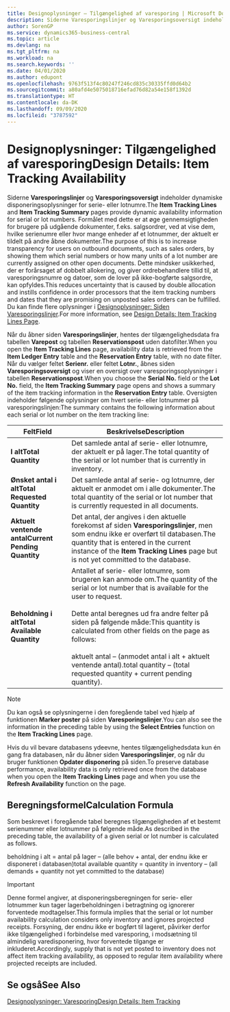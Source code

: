 ```yaml
---
title: Designoplysninger – Tilgængelighed af varesporing | Microsoft Docs
description: Siderne Varesporingslinjer og Varesporingsoversigt indeholder dynamiske disponeringsoplysninger for serie- eller lotnumre. Formålet med dette er at øge gennemsigtigheden for brugere på udgående dokumenter, f.eks. salgsordrer, ved at vise dem, hvilke serienumre eller hvor mange enheder af et lotnummer, der aktuelt er tildelt på andre åbne dokumenter.
author: SorenGP
ms.service: dynamics365-business-central
ms.topic: article
ms.devlang: na
ms.tgt_pltfrm: na
ms.workload: na
ms.search.keywords: ''
ms.date: 04/01/2020
ms.author: edupont
ms.openlocfilehash: 9763f513f4c80247f246cd835c30335ffd0d64b2
ms.sourcegitcommit: a80afd4e5075018716efad76d82a54e158f1392d
ms.translationtype: HT
ms.contentlocale: da-DK
ms.lasthandoff: 09/09/2020
ms.locfileid: "3787592"
---
```

# <a name="design-details-item-tracking-availability"></a><span data-ttu-id="3e792-104">Designoplysninger: Tilgængelighed af varesporing</span><span class="sxs-lookup"><span data-stu-id="3e792-104">Design Details: Item Tracking Availability</span></span>
<span data-ttu-id="3e792-105">Siderne **Varesporingslinjer** og **Varesporingsoversigt** indeholder dynamiske disponeringsoplysninger for serie- eller lotnumre.</span><span class="sxs-lookup"><span data-stu-id="3e792-105">The **Item Tracking Lines** and **Item Tracking Summary** pages provide dynamic availability information for serial or lot numbers.</span></span> <span data-ttu-id="3e792-106">Formålet med dette er at øge gennemsigtigheden for brugere på udgående dokumenter, f.eks. salgsordrer, ved at vise dem, hvilke serienumre eller hvor mange enheder af et lotnummer, der aktuelt er tildelt på andre åbne dokumenter.</span><span class="sxs-lookup"><span data-stu-id="3e792-106">The purpose of this is to increase transparency for users on outbound documents, such as sales orders, by showing them which serial numbers or how many units of a lot number are currently assigned on other open documents.</span></span> <span data-ttu-id="3e792-107">Dette mindsker usikkerhed, der er forårsaget af dobbelt allokering, og giver ordrebehandlere tillid til, at varesporingsnumre og datoer, som de lover på ikke-bogførte salgsordre, kan opfyldes.</span><span class="sxs-lookup"><span data-stu-id="3e792-107">This reduces uncertainty that is caused by double allocation and instills confidence in order processors that the item tracking numbers and dates that they are promising on unposted sales orders can be fulfilled.</span></span> <span data-ttu-id="3e792-108">Du kan finde flere oplysninger i [Designoplysninger: Siden Varesporingslinjer](design-details-item-tracking-lines-window.md).</span><span class="sxs-lookup"><span data-stu-id="3e792-108">For more information, see [Design Details: Item Tracking Lines Page](design-details-item-tracking-lines-window.md).</span></span>  

 <span data-ttu-id="3e792-109">Når du åbner siden **Varesporingslinjer**, hentes der tilgængelighedsdata fra tabellen **Varepost** og tabellen **Reservationspost** uden datofilter.</span><span class="sxs-lookup"><span data-stu-id="3e792-109">When you open the **Item Tracking Lines** page, availability data is retrieved from the **Item Ledger Entry** table and the **Reservation Entry** table, with no date filter.</span></span> <span data-ttu-id="3e792-110">Når du vælger feltet **Serienr.** eller feltet **Lotnr.**, åbnes siden **Varesporingsoversigt** og viser en oversigt over varesporingsoplysninger i tabellen **Reservationspost**.</span><span class="sxs-lookup"><span data-stu-id="3e792-110">When you choose the **Serial No.** field or the **Lot No.** field, the **Item Tracking Summary** page opens and shows a summary of the item tracking information in the **Reservation Entry** table.</span></span> <span data-ttu-id="3e792-111">Oversigten indeholder følgende oplysninger om hvert serie- eller lotnummer på varesporingslinjen:</span><span class="sxs-lookup"><span data-stu-id="3e792-111">The summary contains the following information about each serial or lot number on the item tracking line:</span></span>  

|<span data-ttu-id="3e792-112">Felt</span><span class="sxs-lookup"><span data-stu-id="3e792-112">Field</span></span>|<span data-ttu-id="3e792-113">Beskrivelse</span><span class="sxs-lookup"><span data-stu-id="3e792-113">Description</span></span>|  
|---------------------------------|---------------------------------------|  
|<span data-ttu-id="3e792-114">**I alt**</span><span class="sxs-lookup"><span data-stu-id="3e792-114">**Total Quantity**</span></span>|<span data-ttu-id="3e792-115">Det samlede antal af serie- eller lotnumre, der aktuelt er på lager.</span><span class="sxs-lookup"><span data-stu-id="3e792-115">The total quantity of the serial or lot number that is currently in inventory.</span></span>|  
|<span data-ttu-id="3e792-116">**Ønsket antal i alt**</span><span class="sxs-lookup"><span data-stu-id="3e792-116">**Total Requested Quantity**</span></span>|<span data-ttu-id="3e792-117">Det samlede antal af serie- og lotnumre, der aktuelt er anmodet om i alle dokumenter.</span><span class="sxs-lookup"><span data-stu-id="3e792-117">The total quantity of the serial or lot number that is currently requested in all documents.</span></span>|  
|<span data-ttu-id="3e792-118">**Aktuelt ventende antal**</span><span class="sxs-lookup"><span data-stu-id="3e792-118">**Current Pending Quantity**</span></span>|<span data-ttu-id="3e792-119">Det antal, der angives i den aktuelle forekomst af siden **Varesporingslinjer**, men som endnu ikke er overført til databasen.</span><span class="sxs-lookup"><span data-stu-id="3e792-119">The quantity that is entered in the current instance of the **Item Tracking Lines** page but is not yet committed to the database.</span></span>|  
|<span data-ttu-id="3e792-120">**Beholdning i alt**</span><span class="sxs-lookup"><span data-stu-id="3e792-120">**Total Available Quantity**</span></span>|<span data-ttu-id="3e792-121">Antallet af serie- eller lotnumre, som brugeren kan anmode om.</span><span class="sxs-lookup"><span data-stu-id="3e792-121">The quantity of the serial or lot number that is available for the user to request.</span></span><br /><br /> <span data-ttu-id="3e792-122">Dette antal beregnes ud fra andre felter på siden på følgende måde:</span><span class="sxs-lookup"><span data-stu-id="3e792-122">This quantity is calculated from other fields on the page as follows:</span></span><br /><br /> <span data-ttu-id="3e792-123">aktuelt antal – (anmodet antal i alt + aktuelt ventende antal).</span><span class="sxs-lookup"><span data-stu-id="3e792-123">total quantity – (total requested quantity + current pending quantity).</span></span>|  

> [!NOTE]  
>  <span data-ttu-id="3e792-124">Du kan også se oplysningerne i den foregående tabel ved hjælp af funktionen **Marker poster** på siden **Varesporingslinjer**.</span><span class="sxs-lookup"><span data-stu-id="3e792-124">You can also see the information in the preceding table by using the **Select Entries** function on the **Item Tracking Lines** page.</span></span>  

 <span data-ttu-id="3e792-125">Hvis du vil bevare databasens ydeevne, hentes tilgængelighedsdata kun én gang fra databasen, når du åbner siden **Varesporingslinjer**, og når du bruger funktionen **Opdater disponering** på siden.</span><span class="sxs-lookup"><span data-stu-id="3e792-125">To preserve database performance, availability data is only retrieved once from the database when you open the **Item Tracking Lines** page and when you use the **Refresh Availability** function on the page.</span></span>  

## <a name="calculation-formula"></a><span data-ttu-id="3e792-126">Beregningsformel</span><span class="sxs-lookup"><span data-stu-id="3e792-126">Calculation Formula</span></span>  
 <span data-ttu-id="3e792-127">Som beskrevet i foregående tabel beregnes tilgængeligheden af et bestemt serienummer eller lotnummer på følgende måde.</span><span class="sxs-lookup"><span data-stu-id="3e792-127">As described in the preceding table, the availability of a given serial or lot number is calculated as follows.</span></span>  

 <span data-ttu-id="3e792-128">beholdning i alt = antal på lager – (alle behov + antal, der endnu ikke er disponeret i databasen)</span><span class="sxs-lookup"><span data-stu-id="3e792-128">total available quantity = quantity in inventory – (all demands + quantity not yet committed to the database)</span></span>  

> [!IMPORTANT]  
>  <span data-ttu-id="3e792-129">Denne formel angiver, at disponeringsberegningen for serie- eller lotnummer kun tager lagerbeholdningen i betragtning og ignorerer forventede modtagelser.</span><span class="sxs-lookup"><span data-stu-id="3e792-129">This formula implies that the serial or lot number availability calculation considers only inventory and ignores projected receipts.</span></span> <span data-ttu-id="3e792-130">Forsyning, der endnu ikke er bogført til lageret, påvirker derfor ikke tilgængelighed i forbindelse med varesporing, i modsætning til almindelig varedisponering, hvor forventede tilgange er inkluderet.</span><span class="sxs-lookup"><span data-stu-id="3e792-130">Accordingly, supply that is not yet posted to inventory does not affect item tracking availability, as opposed to regular item availability where projected receipts are included.</span></span>  

## <a name="see-also"></a><span data-ttu-id="3e792-131">Se også</span><span class="sxs-lookup"><span data-stu-id="3e792-131">See Also</span></span>  
 [<span data-ttu-id="3e792-132">Designoplysninger: Varesporing</span><span class="sxs-lookup"><span data-stu-id="3e792-132">Design Details: Item Tracking</span></span>](design-details-item-tracking.md)
